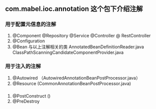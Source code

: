 ## com.mabel.ioc.annotation 这个包下介绍注解
### 用于配置元信息的注解
1. @Component @Repository @Service @Controller @ RestController
2. @Configuration 
3. @Bean
与以上注解相关的类
AnnotatedBeanDefinitionReader.java
ClassPathScanningCandidateComponentProvider.java 
 

### 用于注入的注解
1. @Autowired （AutowiredAnnotationBeanPostProcessor.java）
2. @Resource (CommonAnnotationBeanPostProcessor.java)

### 
1. @PostConstruct ()
2. @PreDestroy